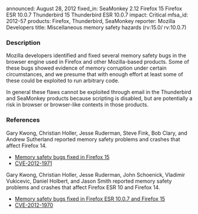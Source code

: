announced: August 28, 2012
fixed_in: SeaMonkey 2.12
          Firefox 15
          Firefox ESR 10.0.7
          Thunderbird 15
          Thunderbird ESR 10.0.7
impact: Critical
mfsa_id: 2012-57
products: Firefox, Thunderbird, SeaMonkey
reporter: Mozilla Developers
title: Miscellaneous memory safety hazards (rv:15.0/ rv:10.0.7)

<h3>Description</h3>

<p>Mozilla developers identified and fixed several memory safety bugs in the
browser engine used in Firefox and other Mozilla-based products. Some of these
bugs showed evidence of memory corruption under certain circumstances, and we
presume that with enough effort at least some of these could be exploited to run
arbitrary code.</p>

<p>In general these flaws cannot be exploited through email in the Thunderbird
and SeaMonkey products because scripting is disabled, but are potentially a risk
in browser or browser-like contexts in those products.</p>


<h3>References</h3>

<p>Gary Kwong, Christian Holler, Jesse Ruderman, Steve Fink, Bob Clary, and Andrew
Sutherland reported memory safety problems and crashes that
affect Firefox 14.</p>
<ul>
  <li><a href="https://bugzilla.mozilla.org/buglist.cgi?bug_id=719750,748119,749039,&#10;754150,754242,732870,752038,753162,755916,780712,730208,779849,752087,765936">
          Memory safety bugs fixed in Firefox 15</a></li>
  <li><a href="http://cve.mitre.org/cgi-bin/cvename.cgi?name=CVE-2012-1971" class="ex-ref">CVE-2012-1971</a></li>
</ul>

<p>Gary Kwong, Christian Holler, Jesse Ruderman, John Schoenick, Vladimir
Vukicevic, Daniel Holbert, and Jason Smith reported memory safety problems and crashes that affect Firefox ESR 10 and Firefox 14.</p>

<ul>
  <li><a href="https://bugzilla.mozilla.org/buglist.cgi?bug_id=745158,758408,761831,&#10;764176,777806,775206,778765,773097">
          Memory safety bugs fixed in Firefox ESR 10.0.7 and Firefox 15</a></li>
  <li><a href="http://cve.mitre.org/cgi-bin/cvename.cgi?name=CVE-2012-1970" class="ex-ref">CVE-2012-1970</a></li>
</ul>




